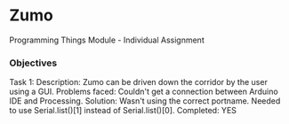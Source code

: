 # Zumo
Programming Things Module - Individual Assignment 

### Objectives
Task 1: 
  Description: Zumo can be driven down the corridor by the user using a GUI.
  Problems faced: Couldn't get a connection between Arduino IDE and Processing. 
  Solution: Wasn't using the correct portname. Needed to use Serial.list()[1] instead of Serial.list()[0].
  Completed: YES
